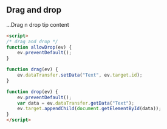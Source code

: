 
## Drag and drop

...Drag n drop tip content

```html
<script>
/* drag and drop */
function allowDrop(ev) {
	ev.preventDefault();
}

function drag(ev) {
	ev.dataTransfer.setData("Text", ev.target.id);
}

function drop(ev) {
	ev.preventDefault();
	var data = ev.dataTransfer.getData("Text");
	ev.target.appendChild(document.getElementById(data));
}
</script>
```
